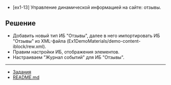 * [ex1-13] Управление динамической информацией на сайте: отзывы.

## Решение

* Добавить новый тип ИБ "Отзывы", далее в него импортировать ИБ "Отзывы" из XML-файла (Ex1DemoMaterials/demo-content-iblock/rew.xml).
* Правим настройки ИБ, отображения элементов.
* Настраиваем "Журнал событий" для ИБ "Отзывы".

____
* [Задания](../tasks.md)
* [README.md](../../README.md)